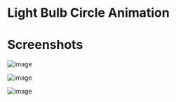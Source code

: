 # Light Bulb Circle Animation



# Screenshots

![image](https://user-images.githubusercontent.com/72864817/174329424-cac81d02-7357-4120-a3fa-7e052ddccb62.png)

![image](https://user-images.githubusercontent.com/72864817/174329818-f2ce58be-bf86-4a0c-be05-aaae2a642a27.png)

![image](https://user-images.githubusercontent.com/72864817/174329936-b8a871fd-f235-453b-94f9-976a714edd67.png)
